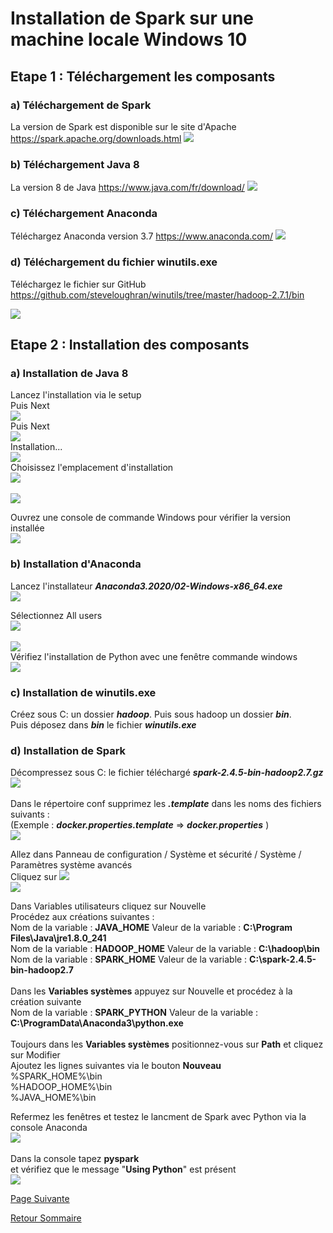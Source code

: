 # Installation de Spark sur une machine locale Windows 10

##  Etape 1 : Téléchargement les composants

### a) Téléchargement de Spark
La version de Spark est disponible sur le site d'Apache https://spark.apache.org/downloads.html
![](https://user-images.githubusercontent.com/54117403/79692135-cf544100-8263-11ea-92fb-1b46cbde48a7.png)
 
### b) Téléchargement Java 8
La version 8 de Java https://www.java.com/fr/download/
![](https://user-images.githubusercontent.com/54117403/79693224-b058ad80-8269-11ea-9653-bacfdd78df2f.PNG)

### c) Téléchargement Anaconda
Téléchargez Anaconda version 3.7 https://www.anaconda.com/
![](https://user-images.githubusercontent.com/54117403/79695176-a76dd900-8275-11ea-862c-44e69e3c7dd6.png)

### d) Téléchargement du fichier winutils.exe
Téléchargez le fichier sur GitHub https://github.com/steveloughran/winutils/tree/master/hadoop-2.7.1/bin

![](https://user-images.githubusercontent.com/54117403/79695364-b739ed00-8276-11ea-8e3a-62a63b405112.png)

##  Etape 2 : Installation des composants

### a) Installation de Java 8
Lancez l'installation via le setup <br>
Puis Next<br>
![](https://user-images.githubusercontent.com/54117403/79695534-b2296d80-8277-11ea-8714-3ae182591d35.png)<br>
Puis Next<br>
![](https://user-images.githubusercontent.com/54117403/79695576-ec930a80-8277-11ea-84c4-8be9d9ce7d88.png)<br>
Installation...<br>
![](https://user-images.githubusercontent.com/54117403/79695595-0df3f680-8278-11ea-9849-bec4b6243d18.png)<br>
Choisissez l'emplacement d'installation<br>
![](https://user-images.githubusercontent.com/54117403/79695616-2b28c500-8278-11ea-8310-6112c63a6363.png)<br>
<br>
![](https://user-images.githubusercontent.com/54117403/79695783-0b45d100-8279-11ea-8fe0-3428789bbf7c.png)<br>

Ouvrez une console de commande Windows pour vérifier la version installée<br>
![](https://user-images.githubusercontent.com/54117403/79695896-a9d23200-8279-11ea-8c15-ec06e4fd18a1.png)

### b) Installation d'Anaconda
Lancez l'installateur _**Anaconda3.2020/02-Windows-x86_64.exe**_ <br>
![](https://user-images.githubusercontent.com/54117403/79696159-37fae800-827b-11ea-9729-f863568f7601.png)<br>

Sélectionnez All users<br>
![](https://user-images.githubusercontent.com/54117403/79696191-6d9fd100-827b-11ea-8737-4b38c36630a1.png)<br>
<br>
![](https://user-images.githubusercontent.com/54117403/79696208-96c06180-827b-11ea-9153-139de96a93e7.png)
<br>
Vérifiez l'installation de Python avec une fenêtre commande windows <br>
![](https://user-images.githubusercontent.com/54117403/79696601-ec960900-827d-11ea-9b11-ef4e13c5be7e.png)
 
### c) Installation de winutils.exe
Créez sous C: un dossier _**hadoop**_. Puis sous hadoop un dossier **_bin_**.<br>
Puis déposez dans _**bin**_ le fichier _**winutils.exe**_ <br>


### d) Installation de Spark
Décompressez sous C: le fichier téléchargé _**spark-2.4.5-bin-hadoop2.7.gz**_ <br>
![](https://user-images.githubusercontent.com/54117403/79696914-d2f5c100-827f-11ea-8281-e8adf8e7bbb8.png)<br>
<br>
Dans le répertoire conf supprimez les _**.template**_ dans les noms des fichiers suivants :<br>
(Exemple : _**docker.properties.template**_  =>  _**docker.properties**_ )<br>
![](https://user-images.githubusercontent.com/54117403/79698188-8c0bc980-8287-11ea-8218-765364a84d07.png)<br>

Allez dans Panneau de configuration / Système et sécurité / Système / Paramètres système avancés <br>
Cliquez sur ![](https://user-images.githubusercontent.com/54117403/79698366-c164e700-8288-11ea-951e-ae5debf4efb6.png)<br>
![](https://user-images.githubusercontent.com/54117403/79698407-ff620b00-8288-11ea-8c7d-3c3fd4dc01a0.png)<br>

Dans Variables utilisateurs cliquez sur Nouvelle<br> 
Procédez aux créations suivantes :<br>
Nom de la variable : **JAVA_HOME**    Valeur de la variable : **C:\Program Files\Java\jre1.8.0_241**<br>
Nom de la variable : **HADOOP_HOME**  Valeur de la variable : **C:\hadoop\bin**<br>
Nom de la variable : **SPARK_HOME**   Valeur de la variable : **C:\spark-2.4.5-bin-hadoop2.7**<br>
<br>
Dans les **Variables systèmes** appuyez sur Nouvelle et procédez à la création suivante <br>
Nom de la variable : **SPARK_PYTHON**   Valeur de la variable : **C:\ProgramData\Anaconda3\python.exe** <br>
<br>
Toujours dans les **Variables systèmes** positionnez-vous sur **Path** et cliquez sur Modifier <br>
Ajoutez les lignes suivantes via le bouton **Nouveau** <br>
%SPARK_HOME%\bin <br>
%HADOOP_HOME%\bin <br>
%JAVA_HOME%\bin <br>

Refermez les fenêtres et testez le lancment de Spark avec Python via la console Anaconda <br>
![](https://user-images.githubusercontent.com/54117403/79699621-f117ed00-8290-11ea-8854-8ac556a21ec6.png)
<br><br>
Dans la console tapez **pyspark** <br> et vérifiez que le message "**Using Python**" est présent <br>
![](https://user-images.githubusercontent.com/54117403/79699755-b2366700-8291-11ea-9bf8-94c17d452cc3.png)



[Page Suivante](https://daviddemacedo.github.io/sid_spark/choixjdd/)

[Retour Sommaire](https://daviddemacedo.github.io/sid_spark/)










